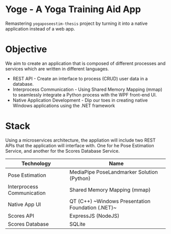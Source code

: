 # Yoge - A Yoga Training Aid App

Remastering `yogaposeestim-thesis` project  by turning it into a native application instead of a web app.

# Objective
We aim to create an application that is composed of different processes and services which are written in different languages.
 - REST API - Create an interface to process (CRUD) user data in a database. 
 - Interprocess Communication - Using Shared Memory Mapping (mmap) to seamlessly integrate a Python process with the WPF front-end UI.
 - Native Application Development - Dip our toes in creating native Windows applications using the .NET framework 

# Stack
Using a microservices architecture, the appliation will include two REST APIs that the application will interface with. One for he Pose Estimation Service, and another for the Scores Database Service.

|Technology|Name|
|--|--|
| Pose Estimation | MediaPipe PoseLandmarker Solution (Python) |
| Interprocess Communication | Shared Memory Mapping (mmap) |
| Native App UI | QT (C++) ~Windows Presentation Foundation (.NET)~ |
| Scores API | ExpressJS (NodeJS) |
| Scores Database | SQLite |
